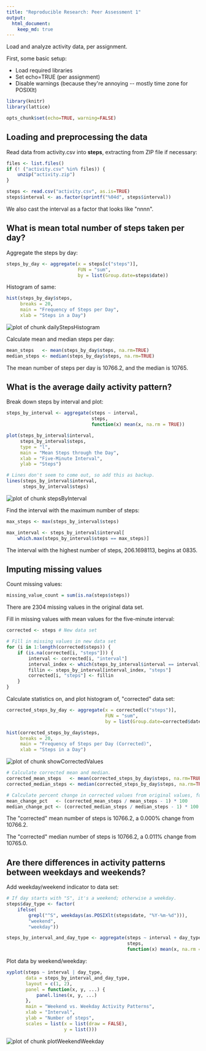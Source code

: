 ```yaml
---
title: "Reproducible Research: Peer Assessment 1"
output: 
  html_document:
    keep_md: true
---
```


Load and analyze activity data, per assignment.

First, some basic setup:

- Load required libraries
- Set echo=TRUE (per assignment)
- Disable warnings (because they're annoying -- mostly time zone for POSIXlt)


```r
library(knitr)
library(lattice)

opts_chunk$set(echo=TRUE, warning=FALSE)
```

## Loading and preprocessing the data
Read data from activity.csv into **steps**, extracting from ZIP file if necessary:


```r
files <- list.files()
if (! ("activity.csv" %in% files)) {
    unzip("activity.zip")
}

steps <- read.csv("activity.csv", as.is=TRUE)
steps$interval <- as.factor(sprintf("%04d", steps$interval))
```

We also cast the interval as a factor that looks like "nnnn".

## What is mean total number of steps taken per day?

Aggregate the steps by day:


```r
steps_by_day <- aggregate(x = steps[c("steps")],
                          FUN = "sum",
                          by = list(Group.date=steps$date))
```

Histogram of same:


```r
hist(steps_by_day$steps,
     breaks = 20,
     main = "Frequency of Steps per Day",
     xlab = "Steps in a Day")
```

![plot of chunk dailyStepsHistogram](figure/dailyStepsHistogram-1.png) 

Calculate mean and median steps per day:


```r
mean_steps   <- mean(steps_by_day$steps, na.rm=TRUE)
median_steps <- median(steps_by_day$steps, na.rm=TRUE)
```

The mean number of steps per day is 10766.2, and the median is 10765.

## What is the average daily activity pattern?

Break down steps by interval and plot:


```r
steps_by_interval <- aggregate(steps ~ interval,
                               steps,
                               function(x) mean(x, na.rm = TRUE))

plot(steps_by_interval$interval,
     steps_by_interval$steps,
     type = "l",
     main = "Mean Steps through the Day",
     xlab = "Five-Minute Interval",
     ylab = "Steps")

# Lines don't seem to come out, so add this as backup.
lines(steps_by_interval$interval,
      steps_by_interval$steps)
```

![plot of chunk stepsByInterval](figure/stepsByInterval-1.png) 

Find the interval with the maximum number of steps:


```r
max_steps <- max(steps_by_interval$steps)

max_interval <- steps_by_interval$interval[
    which.max(steps_by_interval$steps == max_steps)]
```

The interval with the highest number of steps, 206.1698113,
begins at 0835.


## Imputing missing values

Count missing values:


```r
missing_value_count = sum(is.na(steps$steps))
```

There are 2304 missing values in the original data set.

Fill in missing values with mean values for the five-minute interval:


```r
corrected <- steps # New data set

# Fill in missing values in new data set
for (i in 1:length(corrected$steps)) {
    if (is.na(corrected[i, "steps"])) {
        interval <- corrected[i, "interval"]
        interval_index <- which(steps_by_interval$interval == interval)
        fillin <- steps_by_interval[interval_index, "steps"]
        corrected[i, "steps"] <- fillin
    }
}
```

Calculate statistics on, and plot histogram of, "corrected" data set:


```r
corrected_steps_by_day <- aggregate(x = corrected[c("steps")],
                                    FUN = "sum",
                                    by = list(Group.date=corrected$date))

hist(corrected_steps_by_day$steps,
     breaks = 20,
     main = "Frequency of Steps per Day (Corrected)",
     xlab = "Steps in a Day")
```

![plot of chunk showCorrectedValues](figure/showCorrectedValues-1.png) 

```r
# Calculate corrected mean and median.
corrected_mean_steps   <- mean(corrected_steps_by_day$steps, na.rm=TRUE)
corrected_median_steps <- median(corrected_steps_by_day$steps, na.rm=TRUE)

# Calculate percent change in corrected values from original values, for display.
mean_change_pct   <- (corrected_mean_steps / mean_steps - 1) * 100
median_change_pct <- (corrected_median_steps / median_steps - 1) * 100
```

The "corrected" mean number of steps is 10766.2,
a 0.000% change from 10766.2.

The "corrected" median number of steps is 10766.2,
a 0.011% change from 10765.0.

## Are there differences in activity patterns between weekdays and weekends?

Add weekday/weekend indicator to data set:


```r
# If day starts with "S", it's a weekend; otherwise a weekday.
steps$day_type <- factor(
    ifelse(
        grepl("^S", weekdays(as.POSIXlt(steps$date, "%Y-%m-%d"))),
        "weekend",
        "weekday"))

steps_by_interval_and_day_type <- aggregate(steps ~ interval + day_type,
                                            steps,
                                            function(x) mean(x, na.rm = TRUE))
```

Plot data by weekend/weekday:


```r
xyplot(steps ~ interval | day_type,
       data = steps_by_interval_and_day_type,
       layout = c(1, 2),
       panel = function(x, y, ...) {
           panel.lines(x, y, ...)
       },
       main = "Weekend vs. Weekday Activity Patterns",
       xlab = "Interval",
       ylab = "Number of steps",
       scales = list(x = list(draw = FALSE),
                     y = list()))
```

![plot of chunk plotWeekendWeekday](figure/plotWeekendWeekday-1.png) 
